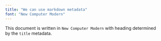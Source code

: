 ```yaml
---
title: "We can use markdown metadata"
font: "New Computer Modern"
---
```


This document is written in `New Computer Modern` with heading determined by the `title` metadata.

